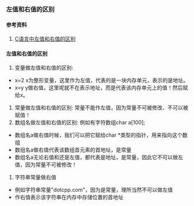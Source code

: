 ### 左值和右值的区别

#### 参考资料
1. [C语言中左值和右值的区别](https://www.dotcpp.com/wp/692.html)

#### 左值和右值的区别
1. 变量做左值和右值的区别: 
  * x=2 x为整形变量，这里作为左值，代表的是一块内存单元，表示的是地址。
  * x=y y做右值，这里呢就不在表示地址，而是代表该内存单元上的值！然后赋给x。
1. 常量做左值和右值的区别: 常量不能作左值，因为常量不可被修改、不可以被赋值！
1. 数组名做左值和右值的区别: 例如有字符数组char a\[100\];
  * 数组名a做右值时候，我们可以把它赋给char *类型的指针，用来指向这个数组
  * 数组名a做右值代表该数组首元素的首地址，是常量
  * 数组名a无论右值和还是左值，都代表是地址，是常量，因此它不可以做左值，因为常量不可被修改！
1. 字符串常量做右值
  * 例如字符串常量"dotcpp.com"，因为是常量，理所当然不可以做左值
  * 作右值表示该字符串在内存中存储位置的首地址





















